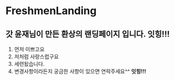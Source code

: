 # FreshmenLanding
## 갓 윤재님이 만든 환상의 랜딩페이지 입니다. 잇힝!!!
1. 먼저 이쁘고요
2. 저처럼 사랑스럽구요
3. 세련됬습니다.
4. 변경사항이라든지 궁금한 사항이 있으면 연락주세요^^ **잇힝!!!**